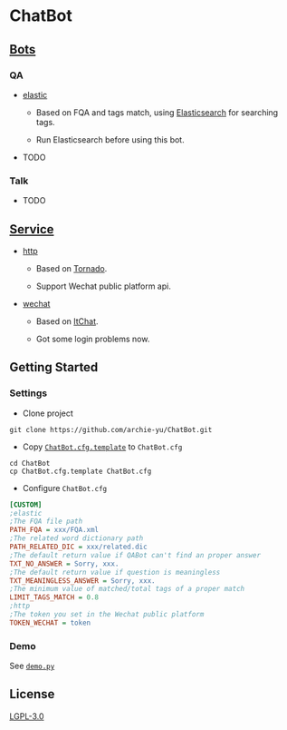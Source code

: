 # ChatBot

## [Bots](https://github.com/archie-yu/ChatBot/tree/master/chatbot/bot)

### QA

- [elastic](https://github.com/archie-yu/ChatBot/blob/master/chatbot/bot/elastic.py)

  - Based on FQA and tags match, using [Elasticsearch](https://github.com/elastic/elasticsearch) for searching tags.
  
  - Run Elasticsearch before using this bot.

- TODO

### Talk

- TODO

## [Service](https://github.com/archie-yu/ChatBot/tree/master/chatbot/util/service)

- [http](https://github.com/archie-yu/ChatBot/blob/master/chatbot/util/service/http.py)

  - Based on [Tornado](https://github.com/tornadoweb/tornado).
  
  - Support Wechat public platform api.

- [wechat](https://github.com/archie-yu/ChatBot/blob/master/chatbot/util/service/wechat.py)

  - Based on [ItChat](https://github.com/littlecodersh/ItChat).
  
  - Got some login problems now.

## Getting Started

### Settings

- Clone project

```
git clone https://github.com/archie-yu/ChatBot.git
```

- Copy [`ChatBot.cfg.template`](https://github.com/archie-yu/ChatBot/blob/master/ChatBot.cfg.template) to `ChatBot.cfg`

```
cd ChatBot
cp ChatBot.cfg.template ChatBot.cfg
```

- Configure `ChatBot.cfg`

```cfg
[CUSTOM]
;elastic
;The FQA file path
PATH_FQA = xxx/FQA.xml
;The related word dictionary path
PATH_RELATED_DIC = xxx/related.dic
;The default return value if QABot can't find an proper answer
TXT_NO_ANSWER = Sorry, xxx.
;The default return value if question is meaningless
TXT_MEANINGLESS_ANSWER = Sorry, xxx.
;The minimum value of matched/total tags of a proper match
LIMIT_TAGS_MATCH = 0.8
;http
;The token you set in the Wechat public platform
TOKEN_WECHAT = token
```

### Demo

See [`demo.py`](https://github.com/archie-yu/ChatBot/blob/master/demo.py)

## License

[LGPL-3.0](https://github.com/archie-yu/ChatBot/blob/master/LICENSE)
